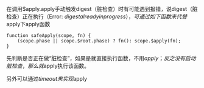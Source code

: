 在调用$apply.apply手动触发digest（脏检查）时有可能遇到报错，说digest（脏检查）正在执行（Error: $digest already in progress），可通过如下函数来代替$apply下apply函数
<pre><code>function safeApply(scope, fn) {
	(scope.phase || scope.$root.phase) ? fn(): scope.$apply(fn);
}</code></pre>
先判断是否正在做“脏检查”，如果是就直接执行函数，不用$apply；反之没有启动脏检查，那么就$apply执行该函数。

另外可以通过$timeout来实现$apply
